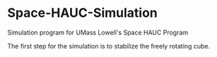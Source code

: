# Space-HAUC-Simulation
Simulation program for UMass Lowell's Space HAUC Program

The first step for the simulation is to stabilize the freely rotating cube.
